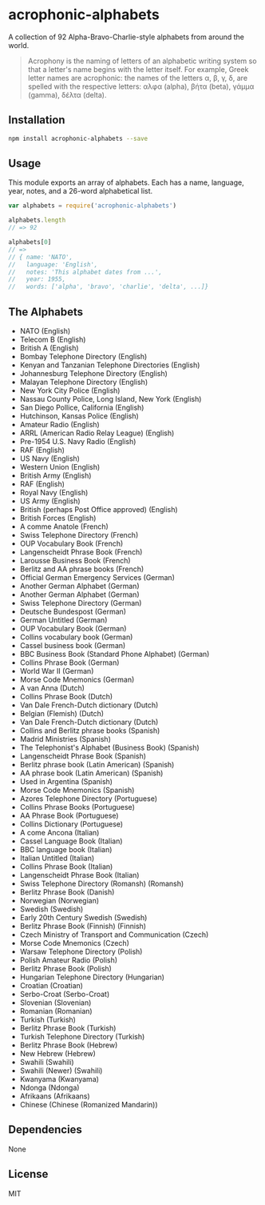 # acrophonic-alphabets

A collection of 92 Alpha-Bravo-Charlie-style alphabets from around the world.

> Acrophony is the naming of letters of an alphabetic writing system so that a letter's name begins with the letter itself. For example, Greek letter names are acrophonic: the names of the letters α, β, γ, δ, are spelled with the respective letters: αλφα (alpha), βήτα (beta), γάμμα (gamma), δέλτα (delta).

## Installation

```sh
npm install acrophonic-alphabets --save
```

## Usage

This module exports an array of alphabets. Each has a name, language, year, notes, and a 26-word alphabetical list.

```js
var alphabets = require('acrophonic-alphabets')

alphabets.length
// => 92

alphabets[0]
// =>
// { name: 'NATO',
//   language: 'English',
//   notes: 'This alphabet dates from ...',
//   year: 1955,
//   words: ['alpha', 'bravo', 'charlie', 'delta', ...]}
```

## The Alphabets

- NATO (English)
- Telecom B (English)
- British A (English)
- Bombay Telephone Directory (English)
- Kenyan and Tanzanian Telephone Directories (English)
- Johannesburg Telephone Directory (English)
- Malayan Telephone Directory (English)
- New York City Police (English)
- Nassau County Police, Long Island, New York (English)
- San Diego Pollice, California (English)
- Hutchinson, Kansas Police (English)
- Amateur Radio (English)
- ARRL (American Radio Relay League) (English)
- Pre-1954 U.S. Navy Radio (English)
- RAF (English)
- US Navy (English)
- Western Union (English)
- British Army (English)
- RAF (English)
- Royal Navy (English)
- US Army (English)
- British (perhaps Post Office approved) (English)
- British Forces (English)
- A comme Anatole (French)
- Swiss Telephone Directory (French)
- OUP Vocabulary Book (French)
- Langenscheidt Phrase Book (French)
- Larousse Business Book (French)
- Berlitz and AA phrase books (French)
- Official German Emergency Services (German)
- Another German Alphabet (German)
- Another German Alphabet (German)
- Swiss Telephone Directory (German)
- Deutsche Bundespost (German)
- German Untitled (German)
- OUP Vocabulary Book (German)
- Collins vocabulary book (German)
- Cassel business book (German)
- BBC Business Book (Standard Phone Alphabet) (German)
- Collins Phrase Book (German)
- World War II (German)
- Morse Code Mnemonics (German)
- A van Anna (Dutch)
- Collins Phrase Book (Dutch)
- Van Dale French-Dutch dictionary (Dutch)
- Belgian (Flemish) (Dutch)
- Van Dale French-Dutch dictionary (Dutch)
- Collins and Berlitz phrase books (Spanish)
- Madrid Ministries (Spanish)
- The Telephonist\'s Alphabet (Business Book) (Spanish)
- Langenscheidt Phrase Book (Spanish)
- Berlitz phrase book (Latin American) (Spanish)
- AA phrase book (Latin American) (Spanish)
- Used in Argentina (Spanish)
- Morse Code Mnemonics (Spanish)
- Azores Telephone Directory (Portuguese)
- Collins Phrase Books (Portuguese)
- AA Phrase Book (Portuguese)
- Collins Dictionary (Portuguese)
- A come Ancona (Italian)
- Cassel Language Book (Italian)
- BBC language book (Italian)
- Italian Untitled (Italian)
- Collins Phrase Book (Italian)
- Langenscheidt Phrase Book (Italian)
- Swiss Telephone Directory (Romansh) (Romansh)
- Berlitz Phrase Book (Danish)
- Norwegian (Norwegian)
- Swedish (Swedish)
- Early 20th Century Swedish (Swedish)
- Berlitz Phrase Book (Finnish) (Finnish)
- Czech Ministry of Transport and Communication (Czech)
- Morse Code Mnemonics (Czech)
- Warsaw Telephone Directory (Polish)
- Polish Amateur Radio (Polish)
- Berlitz Phrase Book (Polish)
- Hungarian Telephone Directory (Hungarian)
- Croatian (Croatian)
- Serbo-Croat (Serbo-Croat)
- Slovenian (Slovenian)
- Romanian (Romanian)
- Turkish (Turkish)
- Berlitz Phrase Book (Turkish)
- Turkish Telephone Directory (Turkish)
- Berlitz Phrase Book (Hebrew)
- New Hebrew (Hebrew)
- Swahili (Swahili)
- Swahili (Newer) (Swahili)
- Kwanyama (Kwanyama)
- Ndonga (Ndonga)
- Afrikaans (Afrikaans)
- Chinese (Chinese (Romanized Mandarin))

## Dependencies

None

## License

MIT
